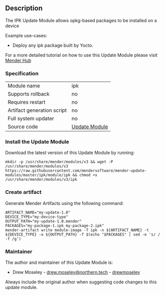 ## Description

The IPK Update Module allows opkg-based packages to be installed on a device

Example use-cases:
* Deploy any ipk package built by Yocto.

For a more detailed tutorial on how to use this Update Module please visit [Mender Hub](https://hub.mender.io/t/ipk-packages)

### Specification

|||
| --- | --- |
|Module name| ipk |
|Supports rollback|no|
|Requires restart|no|
|Artifact generation script|no|
|Full system updater|no|
|Source code|[Update Module](https://github.com/mendersoftware/mender-update-modules/tree/master/ipk/module/ipk)|

### Install the Update Module

Download the latest version of this Update Module by running:

    mkdir -p /usr/share/mender/modules/v3 && wget -P /usr/share/mender/modules/v3 https://raw.githubusercontent.com/mendersoftware/mender-update-modules/master/ipk/module/ipk && chmod +x /usr/share/mender/modules/v3/ipk

### Create artifact

Generate Mender Artifacts using the following command:

    ARTIFACT_NAME="my-update-1.0"
    DEVICE_TYPE="my-device-type"
    OUTPUT_PATH="my-update-1.0.mender"
    PACKAGES="my-package-1.ipk my-package-2.ipk"
    mender-artifact write module-image -T ipk -n ${ARTIFACT_NAME} -t ${DEVICE_TYPE} -o ${OUTPUT_PATH} -f $(echo "$PACKAGES" | sed -e 's/ / -f /g')

### Maintainer

The author and maintainer of this Update Module is:

- Drew Moseley - <drew.moseley@northern.tech> - [drewmoseley](https://github.com/drewmoseley)

Always include the original author when suggesting code changes to this update module.
